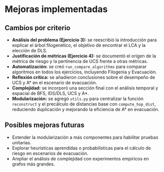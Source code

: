 # Mejoras implementadas

## Cambios por criterio
- **Análisis del problema (Ejercicio 3):** se reescribió la introducción para explicar el árbol filogenético, el objetivo de encontrar el LCA y la elección de DLS.
- **Justificación de métricas (Ejercicio 4):** se documentó el origen de la métrica de riesgo y la pertinencia de UCS frente a otras métricas.
- **Automatización:** se creó `run_compare_algorithms` para comparar algoritmos en todos los ejercicios, incluyendo Filogenia y Evacuación.
- **Reflexión crítica:** se añadieron conclusiones sobre el desempeño de UCS y A* en el escenario de evacuación.
- **Complejidad:** se incorporó una sección final con el análisis temporal y espacial de BFS, IDS/DLS, UCS y A*.
- **Modularización:** se agregó `utils.py` para centralizar la función `reconstruct` y el precálculo de distancias base con `compute_hop_dist`, reduciendo duplicación y mejorando la eficiencia de A* en evacuación.

## Posibles mejoras futuras
- Extender la modularización a más componentes para habilitar pruebas unitarias.
- Explorar heurísticas aprendidas o probabilísticas para el cálculo de riesgo en escenarios de evacuación.
- Ampliar el análisis de complejidad con experimentos empíricos en grafos más grandes.
